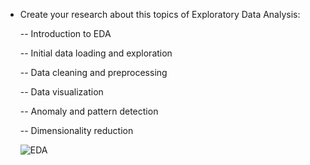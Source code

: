 - Create your research about this topics of Exploratory Data Analysis:
  
  -- Introduction to EDA

  -- Initial data loading and exploration

  -- Data cleaning and preprocessing

  -- Data visualization

  -- Anomaly and pattern detection

  -- Dimensionality reduction

  ![EDA](https://github.com/user-attachments/assets/f8e89070-5eb7-4625-bb04-e37161fc3303)
